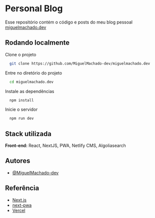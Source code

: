 # Personal Blog

Esse repositório contém o código e posts do meu blog pessoal [miguelmachado.dev](https://miguelmachado.dev)


## Rodando localmente

Clone o projeto

```bash
  git clone https://github.com/MiguelMachado-dev/miguelmachado.dev
```

Entre no diretório do projeto

```bash
  cd miguelmachado.dev
```

Instale as dependências

```bash
  npm install
```

Inicie o servidor

```bash
  npm run dev
```


## Stack utilizada

**Front-end:** React, NextJS, PWA, Netlify CMS, Algoliasearch


## Autores

- [@MiguelMachado-dev](https://www.github.com/MiguelMachado-dev)


## Referência

 - [Next.js](https://nextjs.org/docs/getting-started)
 - [next-pwa](https://github.com/shadowwalker/next-pwa)
 - [Vercel](https://vercel.com)

